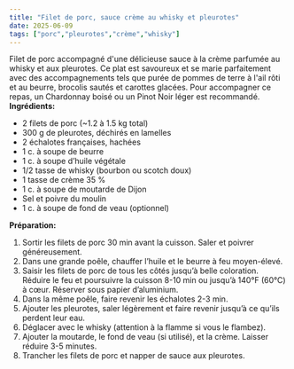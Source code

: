 ```yaml
---
title: "Filet de porc, sauce crème au whisky et pleurotes"
date: 2025-06-09
tags: ["porc","pleurotes","crème","whisky"]
---
```

Filet de porc accompagné d'une délicieuse sauce à la crème parfumée au whisky et aux pleurotes. Ce plat est savoureux et se marie parfaitement avec des accompagnements tels que purée de pommes de terre à l'ail rôti et au beurre, brocolis sautés et carottes glacées. Pour accompagner ce repas, un Chardonnay boisé ou un Pinot Noir léger est recommandé.
**Ingrédients:**
- 2 filets de porc (~1.2 à 1.5 kg total)
- 300 g de pleurotes, déchirés en lamelles
- 2 échalotes françaises, hachées
- 1 c. à soupe de beurre
- 1 c. à soupe d’huile végétale
- 1/2 tasse de whisky (bourbon ou scotch doux)
- 1 tasse de crème 35 %
- 1 c. à soupe de moutarde de Dijon
- Sel et poivre du moulin
- 1 c. à soupe de fond de veau (optionnel)

**Préparation:**
1. Sortir les filets de porc 30 min avant la cuisson. Saler et poivrer généreusement.
2. Dans une grande poêle, chauffer l’huile et le beurre à feu moyen-élevé.
3. Saisir les filets de porc de tous les côtés jusqu’à belle coloration. Réduire le feu et poursuivre la cuisson 8-10 min ou jusqu’à 140°F (60°C) à cœur. Réserver sous papier d’aluminium.
4. Dans la même poêle, faire revenir les échalotes 2-3 min.
5. Ajouter les pleurotes, saler légèrement et faire revenir jusqu’à ce qu’ils perdent leur eau.
6. Déglacer avec le whisky (attention à la flamme si vous le flambez).
7. Ajouter la moutarde, le fond de veau (si utilisé), et la crème. Laisser réduire 3-5 minutes.
8. Trancher les filets de porc et napper de sauce aux pleurotes.